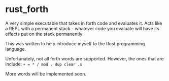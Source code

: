# rust_forth
A very simple executable that takes in forth code and evaluates it.
Acts like a REPL with a permanent stack - whatever code you evaluate will have its effects put on the stack permanently

This was written to help introduce myself to the Rust programming language.

Unfortunately, not all forth words are supported. However, the ones that are include:
`+ = * / mod . dup clear .s`

More words will be implemented soon.
